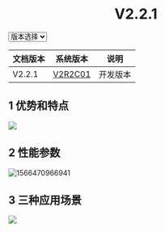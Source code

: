 #  <center>V2.2.1</center>

<!-- 获取选项的value，然后跳转到：当前域名+value -->

<select id="pid" onchange="javascript:url=window.location.href+this.value;alert(window.location.href+this.value);window.location.href=url;">
<option grade="0" value="zh/V2R2C01_README.html">版本选择</option>
<option grade="1" value="zh/V2R2C01_README.html">V2.2.1</option>
<option grade="2" value="zh/V2R2C01_README.html">V2.2.2</option>
</select>



| 文档版本   |            系统版本             |   说明   |
| ------------- | :-----------------------------: | :------: |
| V2.2.1 | [V2R2C01](/zh/V2R2C01_README.md) | 开发版本 |

## 1 优势和特点

![](D:\Jingle_Workspace\Source_code\AIBOX_DOC\AIBOX\zh\V2R2C01\imgs\se3_int_key.gif)

## 2 性能参数

![1566470966941](D:\Jingle_Workspace\Source_code\AIBOX_DOC\AIBOX\zh\V2R2C01\imgs\SE3-detail.png)

## 3 三种应用场景

![](D:\Jingle_Workspace\Source_code\AIBOX_DOC\AIBOX\zh\V2R2C01\imgs\se3_int_3.png)